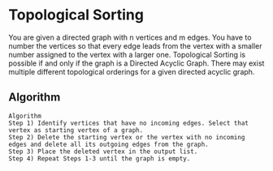 # Topological Sorting
You are given a directed graph with n vertices and m edges. You have to number the vertices so that every edge leads from the vertex with a smaller number assigned to the vertex with a larger one.
Topological Sorting is possible if and only if the graph is a Directed Acyclic Graph.
There may exist multiple different topological orderings for a given directed acyclic graph.

## Algorithm

```
Algorithm 
Step 1) Identify vertices that have no incoming edges. Select that vertex as starting vertex of a graph. 
Step 2) Delete the starting vertex or the vertex with no incoming edges and delete all its outgoing edges from the graph.
Step 3) Place the deleted vertex in the output list. 
Step 4) Repeat Steps 1-3 until the graph is empty.

```